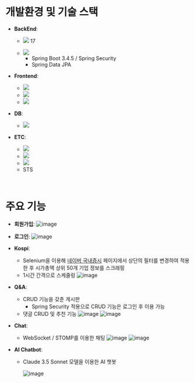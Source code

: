 # 개발환경 및 기술 스택
- **BackEnd**:
  - <img src="https://img.shields.io/badge/java-%23007396.svg?&style=for-the-badge&logo=java&logoColor=white" /> 17

  - <img src="https://img.shields.io/badge/spring-%236DB33F.svg?&style=for-the-badge&logo=spring&logoColor=white" /> 
    
  	- Spring Boot 3.4.5 / Spring Security
   	- Spring Data JPA


- **Frontend**:
  - <img src="https://img.shields.io/badge/javascript-%23F7DF1E.svg?&style=for-the-badge&logo=javascript&logoColor=black" />
  - <img src="https://img.shields.io/badge/thymeleaf-%23005F0F.svg?&style=for-the-badge&logo=thymeleaf&logoColor=white" />
  - <img src="https://img.shields.io/badge/bootstrap-%237952B3.svg?&style=for-the-badge&logo=bootstrap&logoColor=white" />

- **DB**:
  - <img src="https://img.shields.io/badge/mysql-%234479A1.svg?&style=for-the-badge&logo=mysql&logoColor=white" />

- **ETC**:
  - <img src="https://img.shields.io/badge/selenium-%2343B02A.svg?&style=for-the-badge&logo=selenium&logoColor=white" />
  - <img src="https://img.shields.io/badge/gradle-%2302303A.svg?&style=for-the-badge&logo=gradle&logoColor=white" />
  - <img src="https://img.shields.io/badge/git-%23F05032.svg?&style=for-the-badge&logo=git&logoColor=white" />
  - STS

</br>

# 주요 기능
- **회원가입**:
![image](https://github.com/user-attachments/assets/3aced3fb-2cf3-4db9-8bd3-5b215a701ac5)


- **로그인**:
![image](https://github.com/user-attachments/assets/8e4df67d-095f-4baa-a4f8-b8fb4e0cfac2)



- **Kospi**:
  - Selenium을 이용해 <a href="https://finance.naver.com/sise/sise_market_sum.naver" target="_blank">네이버 국내증시</a> 
			페이지에서 상단의 필터를 변경하여 적용한 후 시가총액 상위 50개 기업 정보를 스크래핑
  - 1시간 간격으로 스케줄링
   ![image](https://github.com/user-attachments/assets/1f3f7c2b-6a14-4ebe-8a7e-6b20771415fc)


- **Q&A**:
  - CRUD 기능을 갖춘 게시판
  	- Spring Security 적용으로 CRUD 기능은 로그인 후 이용 가능
  - 댓글 CRUD 및 추천 기능
    ![image](https://github.com/user-attachments/assets/4f6fa1c2-a69c-4cdc-8465-a6c7895357da)
    ![image](https://github.com/user-attachments/assets/76999557-02ca-4843-ad06-9779e62eccca)
    



- **Chat**:
  - WebSocket / STOMP를 이용한 채팅
    ![image](https://github.com/user-attachments/assets/fcea8d8c-eb23-4904-852c-b4d52360dbe1)
    ![image](https://github.com/user-attachments/assets/e720931e-be32-4bb8-81fe-b407a964c3c7)



- **AI Chatbot**:
  - Claude 3.5 Sonnet 모델을 이용한 AI 챗봇
    
    ![image](https://github.com/user-attachments/assets/28f4ae32-bba4-4e26-bb77-64861cbb6471)



<br/>
<br/>



<br/>
